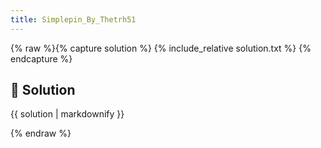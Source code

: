 ```yaml
---
title: Simplepin_By_Thetrh51
---
```


{% raw %}{% capture solution %}
{% include_relative solution.txt %}
{% endcapture %}

## 📝 Solution

{{ solution | markdownify }}

{% endraw %}
